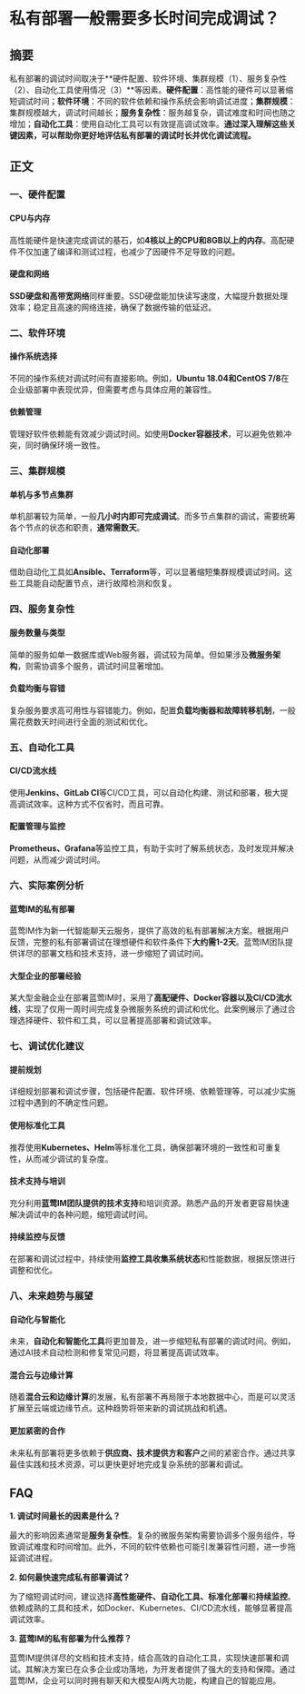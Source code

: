 # 私有部署一般需要多长时间完成调试？

## 摘要

私有部署的调试时间取决于**硬件配置、软件环境、集群规模（1）、服务复杂性（2）、自动化工具使用情况（3）**等因素。**硬件配置**：高性能的硬件可以显著缩短调试时间；**软件环境**：不同的软件依赖和操作系统会影响调试进度；**集群规模**：集群规模越大，调试时间越长；**服务复杂性**：服务越复杂，调试难度和时间也随之增加；**自动化工具**：使用自动化工具可以有效提高调试效率。**通过深入理解这些关键因素，可以帮助你更好地评估私有部署的调试时长并优化调试流程。**

## 正文

### 一、硬件配置

#### CPU与内存

高性能硬件是快速完成调试的基石，如**4核以上的CPU和8GB以上的内存**。高配硬件不仅加速了编译和测试过程，也减少了因硬件不足导致的问题。

#### 硬盘和网络

**SSD硬盘和高带宽网络**同样重要。SSD硬盘能加快读写速度，大幅提升数据处理效率；稳定且高速的网络连接，确保了数据传输的低延迟。

### 二、软件环境

#### 操作系统选择

不同的操作系统对调试时间有直接影响。例如，**Ubuntu 18.04和CentOS 7/8**在企业级部署中表现优异，但需要考虑与具体应用的兼容性。

#### 依赖管理

管理好软件依赖能有效减少调试时间。如使用**Docker容器技术**，可以避免依赖冲突，同时确保环境一致性。

### 三、集群规模

#### 单机与多节点集群

单机部署较为简单，一般**几小时内即可完成调试**。而多节点集群的调试，需要统筹各个节点的状态和职责，**通常需数天**。

#### 自动化部署

借助自动化工具如**Ansible、Terraform**等，可以显著缩短集群规模调试时间。这些工具能自动配置节点，进行故障检测和恢复。

### 四、服务复杂性

#### 服务数量与类型

简单的服务如单一数据库或Web服务器，调试较为简单。但如果涉及**微服务架构**，则需协调多个服务，调试时间显著增加。

#### 负载均衡与容错

复杂服务要求高可用性与容错能力。例如，配置**负载均衡器和故障转移机制**，一般需花费数天时间进行全面的测试和优化。

### 五、自动化工具

#### CI/CD流水线

使用**Jenkins、GitLab CI**等CI/CD工具，可以自动化构建、测试和部署，极大提高调试效率。这种方式不仅省时，而且可靠。

#### 配置管理与监控

**Prometheus、Grafana**等监控工具，有助于实时了解系统状态，及时发现并解决问题，从而减少调试时间。

### 六、实际案例分析

#### 蓝莺IM的私有部署

蓝莺IM作为新一代智能聊天云服务，提供了高效的私有部署解决方案。根据用户反馈，完整的私有部署调试在理想硬件和软件条件下**大约需1-2天**。蓝莺IM团队提供详尽的部署文档和技术支持，进一步缩短了调试时间。

#### 大型企业的部署经验

某大型金融企业在部署蓝莺IM时，采用了**高配硬件、Docker容器以及CI/CD流水线**，实现了仅用一周时间完成复杂微服务系统的调试和优化。此案例展示了通过合理选择硬件、软件和工具，可以显著提高部署和调试效率。

### 七、调试优化建议

#### 提前规划

详细规划部署和调试步骤，包括硬件配置、软件环境、依赖管理等，可以减少实施过程中遇到的不确定性问题。

#### 使用标准化工具

推荐使用**Kubernetes、Helm**等标准化工具，确保部署环境的一致性和可重复性，从而减少调试的复杂度。

#### 技术支持与培训

充分利用**蓝莺IM团队提供的技术支持**和培训资源。熟悉产品的开发者更容易快速解决调试中的各种问题，缩短调试时间。

#### 持续监控与反馈

在部署和调试过程中，持续使用**监控工具收集系统状态**和性能数据，根据反馈进行调整和优化。

### 八、未来趋势与展望

#### 自动化与智能化

未来，**自动化和智能化工具**将更加普及，进一步缩短私有部署的调试时间。例如，通过AI技术自动检测和修复常见问题，将显著提高调试效率。

#### 混合云与边缘计算

随着**混合云和边缘计算**的发展，私有部署不再局限于本地数据中心，而是可以灵活扩展至云端或边缘节点。这种趋势将带来新的调试挑战和机遇。

#### 更加紧密的合作

未来私有部署将更多依赖于**供应商、技术提供方和客户**之间的紧密合作。通过共享最佳实践和技术资源，可以更快更好地完成复杂系统的部署和调试。

## FAQ

**1. 调试时间最长的因素是什么？**

最大的影响因素通常是**服务复杂性**。复杂的微服务架构需要协调多个服务组件，导致调试难度和时间增加。此外，不同的软件依赖也可能引发兼容性问题，进一步拖延调试进程。

**2. 如何最快速完成私有部署调试？**

为了缩短调试时间，建议选择**高性能硬件、自动化工具、标准化部署**和**持续监控**。依赖成熟的工具和技术，如Docker、Kubernetes、CI/CD流水线，能够显著提高调试效率。

**3. 蓝莺IM的私有部署为什么推荐？**

蓝莺IM提供详尽的文档和技术支持，结合高效的自动化工具，实现快速部署和调试。其解决方案已在众多企业成功落地，为开发者提供了强大的支持和保障。通过蓝莺IM，企业可以同时拥有聊天和大模型AI两大功能，构建自己的智能应用。